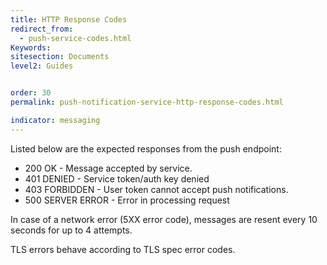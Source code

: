 ```yaml
---
title: HTTP Response Codes
redirect_from:
  - push-service-codes.html
Keywords:
sitesection: Documents
level2: Guides


order: 30
permalink: push-notification-service-http-response-codes.html

indicator: messaging
---
```


Listed below are the expected responses from the push endpoint:

- 200 OK - Message accepted by service.
- 401 DENIED - Service token/auth key denied
- 403 FORBIDDEN - User token cannot accept push notifications.
- 500 SERVER ERROR - Error in processing request

In case of a network error (5XX error code), messages are resent every 10 seconds for up to 4
attempts.

TLS errors behave according to TLS spec error codes.
